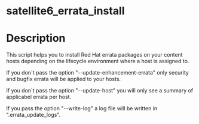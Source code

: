 # satellite6_errata_install

# Description

This script helps you to install Red Hat errata packages on your content hosts depending on the lifecycle environment where a host is assigned to.

If you don`t pass the option "--update-enhancement-errata" only security and bugfix errata will be applied to your hosts.

If you don`t pass the option "--update-host" you will only see a summary of applicabel errata per host.

If you pass the option "--write-log" a log file will be written in ".errata_update_logs".

